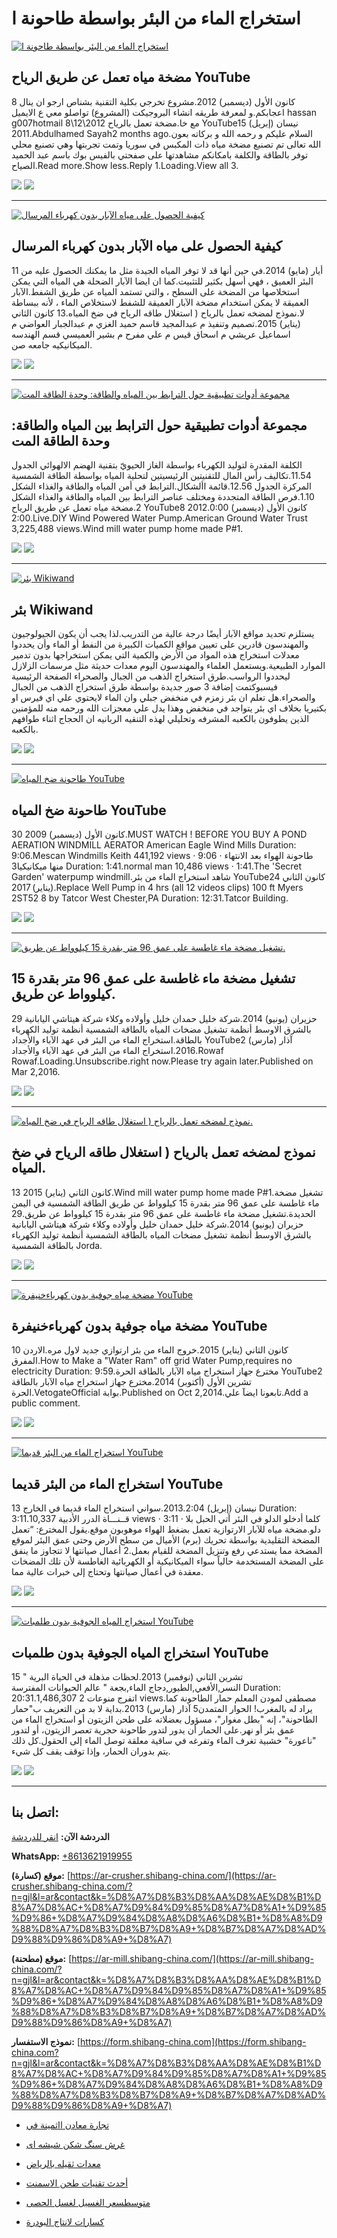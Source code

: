 # استخراج الماء من البئر بواسطة طاحونة ا

<a href="https://swt.shibang-china.com/?n=gjl&l=ar&img&k=%D8%A7%D8%B3%D8%AA%D8%AE%D8%B1%D8%A7%D8%AC+%D8%A7%D9%84%D9%85%D8%A7%D8%A1+%D9%85%D9%86+%D8%A7%D9%84%D8%A8%D8%A6%D8%B1+%D8%A8%D9%88%D8%A7%D8%B3%D8%B7%D8%A9+%D8%B7%D8%A7%D8%AD%D9%88%D9%86%D8%A9+%D8%A7" target="_blank">![استخراج الماء من البئر بواسطة طاحونة ا](http://static.shibang-china.com/all-800x300/1397.jpg)</a>

## مضخة مياه تعمل عن طريق الرياح YouTube
8 كانون الأول (ديسمبر) 2012.مشروع تخرجي بكلية التقنية بشناص ارجو ان ينال اعجابكم.و لمعرفة طريقه انشاء البروجيكت (المشروع) تواصلو معي ع الايميل hassan g007hotmail 8\12\2012 مع خا.مضخة تعمل بالرياح YouTube15 نيسان (إبريل) 2011.Abdulhamed Sayah2 months ago.السلام عليكم و رحمه الله و بركاته بعون الله تعالى تم تصنيع مضخة مياه ذات المكبس في سوريا وتمت تجربتها وهي تصنيع محلي توفر بالطاقة والكلفة بامكانكم مشاهدتها على صفحتي بالفيس بوك باسم عبد الحميد الصياح﻿.Read more.Show less.Reply 1.Loading.View all 3.


<a href="https://whatsapp.shibangsoft.com/WhatsApp.php" target="_blank" title="WhatsApp">![](http://static.shibang-china.com/icon/whatsapp.png)</a> <a href="https://swt.shibang-china.com/?n=gjl&l=ar&icon&k=%D8%A7%D8%B3%D8%AA%D8%AE%D8%B1%D8%A7%D8%AC+%D8%A7%D9%84%D9%85%D8%A7%D8%A1+%D9%85%D9%86+%D8%A7%D9%84%D8%A8%D8%A6%D8%B1+%D8%A8%D9%88%D8%A7%D8%B3%D8%B7%D8%A9+%D8%B7%D8%A7%D8%AD%D9%88%D9%86%D8%A9+%D8%A7" target="_blank">![](http://static.shibang-china.com/icon/chat-ar.png)</a>

---

<a href="https://swt.shibang-china.com/?n=gjl&l=ar&img&k=%D8%A7%D8%B3%D8%AA%D8%AE%D8%B1%D8%A7%D8%AC+%D8%A7%D9%84%D9%85%D8%A7%D8%A1+%D9%85%D9%86+%D8%A7%D9%84%D8%A8%D8%A6%D8%B1+%D8%A8%D9%88%D8%A7%D8%B3%D8%B7%D8%A9+%D8%B7%D8%A7%D8%AD%D9%88%D9%86%D8%A9+%D8%A7" target="_blank">![كيفية الحصول على مياه الآبار بدون كهرباء المرسال](http://static.shibang-china.com/all-800x300/797.jpg)</a>

## كيفية الحصول على مياه الآبار بدون كهرباء المرسال
11 أيار (مايو) 2014.في حين أنها قد لا توفر المياه الجيدة مثل ما يمكنك الحصول عليه من البئر العميق ، فهي أسهل بكثير للتثبيت.كما ان ايضا الآبار الضحلة هي المياه التي يمكن استخلاصها من المضخة على السطح ، والتي تستمد المياه عن طريق الشفط.الآبار العميقة لا يمكن استخدام مضخة الآبار العميقة للشفط لاستخلاص الماء ، لأنه ببساطة لا.نموذج لمضخه تعمل بالرياح ( استغلال طاقه الرياح في ضخ المياه.13 كانون الثاني (يناير) 2015.تصميم وتنفيذ م عبدالمجيد قاسم حميد الغزي م عبدالجبار العواضي م اسماعيل عريشي م اسحاق قيس م علي مفرح م بشير العميسي قسم الهندسه الميكانيكيه جامعه صن.


<a href="https://whatsapp.shibangsoft.com/WhatsApp.php" target="_blank" title="WhatsApp">![](http://static.shibang-china.com/icon/whatsapp.png)</a> <a href="https://swt.shibang-china.com/?n=gjl&l=ar&icon&k=%D8%A7%D8%B3%D8%AA%D8%AE%D8%B1%D8%A7%D8%AC+%D8%A7%D9%84%D9%85%D8%A7%D8%A1+%D9%85%D9%86+%D8%A7%D9%84%D8%A8%D8%A6%D8%B1+%D8%A8%D9%88%D8%A7%D8%B3%D8%B7%D8%A9+%D8%B7%D8%A7%D8%AD%D9%88%D9%86%D8%A9+%D8%A7" target="_blank">![](http://static.shibang-china.com/icon/chat-ar.png)</a>

---

<a href="https://swt.shibang-china.com/?n=gjl&l=ar&img&k=%D8%A7%D8%B3%D8%AA%D8%AE%D8%B1%D8%A7%D8%AC+%D8%A7%D9%84%D9%85%D8%A7%D8%A1+%D9%85%D9%86+%D8%A7%D9%84%D8%A8%D8%A6%D8%B1+%D8%A8%D9%88%D8%A7%D8%B3%D8%B7%D8%A9+%D8%B7%D8%A7%D8%AD%D9%88%D9%86%D8%A9+%D8%A7" target="_blank">![مجموعة أدوات تطبيقية حول الترابط بين المياه والطاقة: وحدة الطاقة المت](http://static.shibang-china.com/all-800x300/650.jpg)</a>

## مجموعة أدوات تطبيقية حول الترابط بين المياه والطاقة: وحدة الطاقة المت
الكلفة المقدرة لتوليد الكهرباء بواسطة الغاز الحيويّ بتقنية الهضم الالهوائي الجدول 11.54.تكاليف رأس المال للتقنيتين الرئيسيتين لتحلية المياه بواسطة الطاقة الشمسية المركزة الجدول 12.56.قائمة األشكال.الترابط في أمن المياه والطاقة والغذاء الشكل 1.10.فرص الطاقة المتجددة ومختلف عناصر الترابط بين المياه والطاقة والغذاء الشكل 2.مضخة مياه تعمل عن طريق الرياح YouTube8 كانون الأول (ديسمبر) 2012.0:00 2:00.Live.DIY Wind Powered Water Pump.American Ground Water Trust 3,225,488 views.Wind mill water pump home made P#1.


<a href="https://whatsapp.shibangsoft.com/WhatsApp.php" target="_blank" title="WhatsApp">![](http://static.shibang-china.com/icon/whatsapp.png)</a> <a href="https://swt.shibang-china.com/?n=gjl&l=ar&icon&k=%D8%A7%D8%B3%D8%AA%D8%AE%D8%B1%D8%A7%D8%AC+%D8%A7%D9%84%D9%85%D8%A7%D8%A1+%D9%85%D9%86+%D8%A7%D9%84%D8%A8%D8%A6%D8%B1+%D8%A8%D9%88%D8%A7%D8%B3%D8%B7%D8%A9+%D8%B7%D8%A7%D8%AD%D9%88%D9%86%D8%A9+%D8%A7" target="_blank">![](http://static.shibang-china.com/icon/chat-ar.png)</a>

---

<a href="https://swt.shibang-china.com/?n=gjl&l=ar&img&k=%D8%A7%D8%B3%D8%AA%D8%AE%D8%B1%D8%A7%D8%AC+%D8%A7%D9%84%D9%85%D8%A7%D8%A1+%D9%85%D9%86+%D8%A7%D9%84%D8%A8%D8%A6%D8%B1+%D8%A8%D9%88%D8%A7%D8%B3%D8%B7%D8%A9+%D8%B7%D8%A7%D8%AD%D9%88%D9%86%D8%A9+%D8%A7" target="_blank">![بئر Wikiwand](http://static.shibang-china.com/all-800x300/1490.jpg)</a>

## بئر Wikiwand
يستلزم تحديد مواقع الآبار أيضًا درجة عالية من التدريب.لذا يجب أن يكون الجيولوجيون والمهندسون قادرين على تعيين مواقع الكميات الكبيرة من النفط أو الماء وأن يحددوا معدلات استخراج هذه المواد من الأرض والكمية التي يمكن استخراجها بدون تدمير الموارد الطبيعية.ويستعمل العلماء والمهندسون اليوم معدات حديثة مثل مرسمات الزلازل ليحددوا الرواسب.طرق استخراج الذهب من الجبال والصحراء الصفحة الرئيسية فيسبوكتمت إضافة 3 صور جديدة بواسطة طرق استخراج الذهب من الجبال والصحراء.هل تعلم ان بئر زمزم في منخفض جبلي وان الماء لايحتوي علي اي فيرس او بكتيريا بخلاف اي بئر يتواجد في منخفض وهذا يدل علي معجزات الله ورحمه منه للمؤمنين الذين يطوفون بالكعبه المشرفه وتحليلي لهذه التنقيه الربانيه ان الحجاج اثناء طوافهم بالكعبه.


<a href="https://whatsapp.shibangsoft.com/WhatsApp.php" target="_blank" title="WhatsApp">![](http://static.shibang-china.com/icon/whatsapp.png)</a> <a href="https://swt.shibang-china.com/?n=gjl&l=ar&icon&k=%D8%A7%D8%B3%D8%AA%D8%AE%D8%B1%D8%A7%D8%AC+%D8%A7%D9%84%D9%85%D8%A7%D8%A1+%D9%85%D9%86+%D8%A7%D9%84%D8%A8%D8%A6%D8%B1+%D8%A8%D9%88%D8%A7%D8%B3%D8%B7%D8%A9+%D8%B7%D8%A7%D8%AD%D9%88%D9%86%D8%A9+%D8%A7" target="_blank">![](http://static.shibang-china.com/icon/chat-ar.png)</a>

---

<a href="https://swt.shibang-china.com/?n=gjl&l=ar&img&k=%D8%A7%D8%B3%D8%AA%D8%AE%D8%B1%D8%A7%D8%AC+%D8%A7%D9%84%D9%85%D8%A7%D8%A1+%D9%85%D9%86+%D8%A7%D9%84%D8%A8%D8%A6%D8%B1+%D8%A8%D9%88%D8%A7%D8%B3%D8%B7%D8%A9+%D8%B7%D8%A7%D8%AD%D9%88%D9%86%D8%A9+%D8%A7" target="_blank">![طاحونة ضخ المياه YouTube](http://static.shibang-china.com/all-800x300/1134.jpg)</a>

## طاحونة ضخ المياه YouTube
30 كانون الأول (ديسمبر) 2009.MUST WATCH ! BEFORE YOU BUY A POND AERATION WINDMILL AERATOR American Eagle Wind Mills Duration: 9:06.Mescan Windmills Keith 441,192 views &middot; 9:06 &middot; طاحونة الهواء بعد الانتهاء منها ميكانيكيا3 Duration: 1:41.normal man 10,486 views &middot; 1:41.The &#39;Secret Garden&#39; waterpump windmill.شاهد استخراج الماء من بئر YouTube24 كانون الثاني (يناير) 2017.Replace Well Pump in 4 hrs (all 12 videos clips) 100 ft Myers 2ST52 8 by Tatcor West Chester,PA Duration: 12:31.Tatcor Building.


<a href="https://whatsapp.shibangsoft.com/WhatsApp.php" target="_blank" title="WhatsApp">![](http://static.shibang-china.com/icon/whatsapp.png)</a> <a href="https://swt.shibang-china.com/?n=gjl&l=ar&icon&k=%D8%A7%D8%B3%D8%AA%D8%AE%D8%B1%D8%A7%D8%AC+%D8%A7%D9%84%D9%85%D8%A7%D8%A1+%D9%85%D9%86+%D8%A7%D9%84%D8%A8%D8%A6%D8%B1+%D8%A8%D9%88%D8%A7%D8%B3%D8%B7%D8%A9+%D8%B7%D8%A7%D8%AD%D9%88%D9%86%D8%A9+%D8%A7" target="_blank">![](http://static.shibang-china.com/icon/chat-ar.png)</a>

---

<a href="https://swt.shibang-china.com/?n=gjl&l=ar&img&k=%D8%A7%D8%B3%D8%AA%D8%AE%D8%B1%D8%A7%D8%AC+%D8%A7%D9%84%D9%85%D8%A7%D8%A1+%D9%85%D9%86+%D8%A7%D9%84%D8%A8%D8%A6%D8%B1+%D8%A8%D9%88%D8%A7%D8%B3%D8%B7%D8%A9+%D8%B7%D8%A7%D8%AD%D9%88%D9%86%D8%A9+%D8%A7" target="_blank">![تشغيل مضخة ماء غاطسة على عمق 96 متر بقدرة 15 كيلوواط عن طريق.](http://static.shibang-china.com/all-800x300/349.jpg)</a>

## تشغيل مضخة ماء غاطسة على عمق 96 متر بقدرة 15 كيلوواط عن طريق.
29 حزيران (يونيو) 2014.شركة خليل حمدان خليل وأولاده وكلاء شركة هيتاشي اليابانية بالشرق الاوسط أنظمة تشغيل مضخات المياه بالطاقة الشمسية أنظمة توليد الكهرباء بالطاقة.استخراج الماء من البئر في عهد الآباء والأجداد YouTube2 آذار (مارس) 2016.استخراج الماء من البئر في عهد الآباء والأجداد.Rowaf Rowaf.Loading.Unsubscribe.right now.Please try again later.Published on Mar 2,2016.


<a href="https://whatsapp.shibangsoft.com/WhatsApp.php" target="_blank" title="WhatsApp">![](http://static.shibang-china.com/icon/whatsapp.png)</a> <a href="https://swt.shibang-china.com/?n=gjl&l=ar&icon&k=%D8%A7%D8%B3%D8%AA%D8%AE%D8%B1%D8%A7%D8%AC+%D8%A7%D9%84%D9%85%D8%A7%D8%A1+%D9%85%D9%86+%D8%A7%D9%84%D8%A8%D8%A6%D8%B1+%D8%A8%D9%88%D8%A7%D8%B3%D8%B7%D8%A9+%D8%B7%D8%A7%D8%AD%D9%88%D9%86%D8%A9+%D8%A7" target="_blank">![](http://static.shibang-china.com/icon/chat-ar.png)</a>

---

<a href="https://swt.shibang-china.com/?n=gjl&l=ar&img&k=%D8%A7%D8%B3%D8%AA%D8%AE%D8%B1%D8%A7%D8%AC+%D8%A7%D9%84%D9%85%D8%A7%D8%A1+%D9%85%D9%86+%D8%A7%D9%84%D8%A8%D8%A6%D8%B1+%D8%A8%D9%88%D8%A7%D8%B3%D8%B7%D8%A9+%D8%B7%D8%A7%D8%AD%D9%88%D9%86%D8%A9+%D8%A7" target="_blank">![نموذج لمضخه تعمل بالرياح ( استغلال طاقه الرياح في ضخ المياه.](http://static.shibang-china.com/all-800x300/766.jpg)</a>

## نموذج لمضخه تعمل بالرياح ( استغلال طاقه الرياح في ضخ المياه.
13 كانون الثاني (يناير) 2015.Wind mill water pump home made P#1.تشغيل مضخة ماء غاطسة على عمق 96 متر بقدرة 15 كيلوواط عن طريق الطاقة الشمسية في اليمن الحديدة.تشغيل مضخة ماء غاطسة على عمق 96 متر بقدرة 15 كيلوواط عن طريق.29 حزيران (يونيو) 2014.شركة خليل حمدان خليل وأولاده وكلاء شركة هيتاشي اليابانية بالشرق الاوسط أنظمة تشغيل مضخات المياه بالطاقة الشمسية أنظمة توليد الكهرباء بالطاقة الشمسية Jorda.


<a href="https://whatsapp.shibangsoft.com/WhatsApp.php" target="_blank" title="WhatsApp">![](http://static.shibang-china.com/icon/whatsapp.png)</a> <a href="https://swt.shibang-china.com/?n=gjl&l=ar&icon&k=%D8%A7%D8%B3%D8%AA%D8%AE%D8%B1%D8%A7%D8%AC+%D8%A7%D9%84%D9%85%D8%A7%D8%A1+%D9%85%D9%86+%D8%A7%D9%84%D8%A8%D8%A6%D8%B1+%D8%A8%D9%88%D8%A7%D8%B3%D8%B7%D8%A9+%D8%B7%D8%A7%D8%AD%D9%88%D9%86%D8%A9+%D8%A7" target="_blank">![](http://static.shibang-china.com/icon/chat-ar.png)</a>

---

<a href="https://swt.shibang-china.com/?n=gjl&l=ar&img&k=%D8%A7%D8%B3%D8%AA%D8%AE%D8%B1%D8%A7%D8%AC+%D8%A7%D9%84%D9%85%D8%A7%D8%A1+%D9%85%D9%86+%D8%A7%D9%84%D8%A8%D8%A6%D8%B1+%D8%A8%D9%88%D8%A7%D8%B3%D8%B7%D8%A9+%D8%B7%D8%A7%D8%AD%D9%88%D9%86%D8%A9+%D8%A7" target="_blank">![مضخة مياه جوفية بدون كهرباءخنيفرة YouTube](http://static.shibang-china.com/all-800x300/371.jpg)</a>

## مضخة مياه جوفية بدون كهرباءخنيفرة YouTube
10 كانون الثاني (يناير) 2015.خروج الماء من بئر ارتوازي جديد لاول مره.الاردن المفرق.How to Make a &quot;Water Ram&quot; off grid Water Pump,requires no electricity Duration: 9:59.مخترع جهاز استخراج مياه الآبار بالطاقة الحرة YouTube2 تشرين الأول (أكتوبر) 2014.مخترع جهاز استخراج مياه الآبار بالطاقة الحرة.VetogateOfficial بوابة.Published on Oct 2,2014.تابعونا ايضآ علي.Add a public comment.


<a href="https://whatsapp.shibangsoft.com/WhatsApp.php" target="_blank" title="WhatsApp">![](http://static.shibang-china.com/icon/whatsapp.png)</a> <a href="https://swt.shibang-china.com/?n=gjl&l=ar&icon&k=%D8%A7%D8%B3%D8%AA%D8%AE%D8%B1%D8%A7%D8%AC+%D8%A7%D9%84%D9%85%D8%A7%D8%A1+%D9%85%D9%86+%D8%A7%D9%84%D8%A8%D8%A6%D8%B1+%D8%A8%D9%88%D8%A7%D8%B3%D8%B7%D8%A9+%D8%B7%D8%A7%D8%AD%D9%88%D9%86%D8%A9+%D8%A7" target="_blank">![](http://static.shibang-china.com/icon/chat-ar.png)</a>

---

<a href="https://swt.shibang-china.com/?n=gjl&l=ar&img&k=%D8%A7%D8%B3%D8%AA%D8%AE%D8%B1%D8%A7%D8%AC+%D8%A7%D9%84%D9%85%D8%A7%D8%A1+%D9%85%D9%86+%D8%A7%D9%84%D8%A8%D8%A6%D8%B1+%D8%A8%D9%88%D8%A7%D8%B3%D8%B7%D8%A9+%D8%B7%D8%A7%D8%AD%D9%88%D9%86%D8%A9+%D8%A7" target="_blank">![استخراج الماء من البئر قديما YouTube](http://static.shibang-china.com/all-800x300/911.jpg)</a>

## استخراج الماء من البئر قديما YouTube
13 نيسان (إبريل) 2013.2:04.سواني استخراج الماء قديما في الخارج Duration: 3:11.قــنـــاة الدرر الأدبية 10,337 views &middot; 3:11 &middot; كلما أدخلو الدلو في البئر أتي الحبل بلا دلو.مضخة مياه للآبار الارتوازية تعمل بضغط الهواء موهوبون موقع.يقول المخترع: “تعمل المضخة التقليدية بواسطة تحريك (برم) الأميال من سطح الأرض وحتى عمق البئر لموقع المضخة مما يستدعي رفع وتنزيل المضخة للقيام بعمل.2 أعمال صيانتها لا تتجاوز ما ينفق على المضخة المستخدمة حالياً سواء الميكانيكية أو الكهربائية الغاطسة لأن تلك المضخات معقدة في أعمال صيانتها وتحتاج إلى خبرات عالية مما.


<a href="https://whatsapp.shibangsoft.com/WhatsApp.php" target="_blank" title="WhatsApp">![](http://static.shibang-china.com/icon/whatsapp.png)</a> <a href="https://swt.shibang-china.com/?n=gjl&l=ar&icon&k=%D8%A7%D8%B3%D8%AA%D8%AE%D8%B1%D8%A7%D8%AC+%D8%A7%D9%84%D9%85%D8%A7%D8%A1+%D9%85%D9%86+%D8%A7%D9%84%D8%A8%D8%A6%D8%B1+%D8%A8%D9%88%D8%A7%D8%B3%D8%B7%D8%A9+%D8%B7%D8%A7%D8%AD%D9%88%D9%86%D8%A9+%D8%A7" target="_blank">![](http://static.shibang-china.com/icon/chat-ar.png)</a>

---

<a href="https://swt.shibang-china.com/?n=gjl&l=ar&img&k=%D8%A7%D8%B3%D8%AA%D8%AE%D8%B1%D8%A7%D8%AC+%D8%A7%D9%84%D9%85%D8%A7%D8%A1+%D9%85%D9%86+%D8%A7%D9%84%D8%A8%D8%A6%D8%B1+%D8%A8%D9%88%D8%A7%D8%B3%D8%B7%D8%A9+%D8%B7%D8%A7%D8%AD%D9%88%D9%86%D8%A9+%D8%A7" target="_blank">![استخراج المياه الجوفية بدون طلمبات YouTube](http://static.shibang-china.com/all-800x300/598.jpg)</a>

## استخراج المياه الجوفية بدون طلمبات YouTube
15 تشرين الثاني (نوفمبر) 2013.لحظات مذهلة في الحياة البرية &quot; النسر,الأفعي,الطيور,دجاج الماء,بجعة &quot; عالم الحيوانات المفترسة Duration: 20:31.اتفرج منوعات 2 1,486,307 views.مصطفى لمودن المعلم حمار الطاحونة كما يراد له بالمغرب! الحوار المتمدن5 آذار (مارس) 2013.بداية لا بد من التعريف ب&quot;حمار الطاحونة&quot;، إنه &quot;بطل مغوار&quot;، مسؤول بعضلاته على طحن الزيتون أو استخراج الماء من عمق بئر أو نهر.على الحمار أن يدور لتدور طاحونة حجرية تعصر الزيتون، أو لتدور &quot;ناعورة&quot; خشبية تغرف الماء وتفرغه في ساقية معلقة توصل الماء إلى الحقول.كل ذلك يتم بدوران الحمار، وإذا توقف يقف كل شيء.


<a href="https://whatsapp.shibangsoft.com/WhatsApp.php" target="_blank" title="WhatsApp">![](http://static.shibang-china.com/icon/whatsapp.png)</a> <a href="https://swt.shibang-china.com/?n=gjl&l=ar&icon&k=%D8%A7%D8%B3%D8%AA%D8%AE%D8%B1%D8%A7%D8%AC+%D8%A7%D9%84%D9%85%D8%A7%D8%A1+%D9%85%D9%86+%D8%A7%D9%84%D8%A8%D8%A6%D8%B1+%D8%A8%D9%88%D8%A7%D8%B3%D8%B7%D8%A9+%D8%B7%D8%A7%D8%AD%D9%88%D9%86%D8%A9+%D8%A7" target="_blank">![](http://static.shibang-china.com/icon/chat-ar.png)</a>

---
## اتصل بنا:

**الدردشة الآن:** [انقر للدردشة](https://swt.shibang-china.com?n=gjl&l=ar&contact&k=%D8%A7%D8%B3%D8%AA%D8%AE%D8%B1%D8%A7%D8%AC+%D8%A7%D9%84%D9%85%D8%A7%D8%A1+%D9%85%D9%86+%D8%A7%D9%84%D8%A8%D8%A6%D8%B1+%D8%A8%D9%88%D8%A7%D8%B3%D8%B7%D8%A9+%D8%B7%D8%A7%D8%AD%D9%88%D9%86%D8%A9+%D8%A7)

**WhatsApp:**  [+8613621919955](https://whatsapp.shibangsoft.com/WhatsApp.php)

**موقع (كسارة):** [https://ar-crusher.shibang-china.com/](https://ar-crusher.shibang-china.com/?n=gjl&l=ar&contact&k=%D8%A7%D8%B3%D8%AA%D8%AE%D8%B1%D8%A7%D8%AC+%D8%A7%D9%84%D9%85%D8%A7%D8%A1+%D9%85%D9%86+%D8%A7%D9%84%D8%A8%D8%A6%D8%B1+%D8%A8%D9%88%D8%A7%D8%B3%D8%B7%D8%A9+%D8%B7%D8%A7%D8%AD%D9%88%D9%86%D8%A9+%D8%A7)

**موقع (مطحنة):** [https://ar-mill.shibang-china.com/](https://ar-mill.shibang-china.com/?n=gjl&l=ar&contact&k=%D8%A7%D8%B3%D8%AA%D8%AE%D8%B1%D8%A7%D8%AC+%D8%A7%D9%84%D9%85%D8%A7%D8%A1+%D9%85%D9%86+%D8%A7%D9%84%D8%A8%D8%A6%D8%B1+%D8%A8%D9%88%D8%A7%D8%B3%D8%B7%D8%A9+%D8%B7%D8%A7%D8%AD%D9%88%D9%86%D8%A9+%D8%A7)

**نموذج الاستفسار:** [https://form.shibang-china.com](https://form.shibang-china.com?n=gjl&l=ar&contact&k=%D8%A7%D8%B3%D8%AA%D8%AE%D8%B1%D8%A7%D8%AC+%D8%A7%D9%84%D9%85%D8%A7%D8%A1+%D9%85%D9%86+%D8%A7%D9%84%D8%A8%D8%A6%D8%B1+%D8%A8%D9%88%D8%A7%D8%B3%D8%B7%D8%A9+%D8%B7%D8%A7%D8%AD%D9%88%D9%86%D8%A9+%D8%A7)

* [تجارة معادن ااثمينة في](../37/%D8%AA%D8%AC%D8%A7%D8%B1%D8%A9%20%D9%85%D8%B9%D8%A7%D8%AF%D9%86%20%D8%A7%D8%A7%D8%AB%D9%85%D9%8A%D9%86%D8%A9%20%D9%81%D9%8A.md)

* [غرش سنگ شکن شیشه ای](../37/%D8%BA%D8%B1%D8%B4%20%D8%B3%D9%86%DA%AF%20%D8%B4%DA%A9%D9%86%20%D8%B4%DB%8C%D8%B4%D9%87%20%D8%A7%DB%8C.md)

* [معدات ثقيله بالرياض](../38/%D9%85%D8%B9%D8%AF%D8%A7%D8%AA%20%D8%AB%D9%82%D9%8A%D9%84%D9%87%20%D8%A8%D8%A7%D9%84%D8%B1%D9%8A%D8%A7%D8%B6.md)

* [أحدث تقنيات طحن الاسمنت](../40/%D8%A3%D8%AD%D8%AF%D8%AB%20%D8%AA%D9%82%D9%86%D9%8A%D8%A7%D8%AA%20%D8%B7%D8%AD%D9%86%20%D8%A7%D9%84%D8%A7%D8%B3%D9%85%D9%86%D8%AA.md)

* [متوسط ​​سعر الغسيل لغسل الحصى](../38/%D9%85%D8%AA%D9%88%D8%B3%D8%B7%20%E2%80%8B%E2%80%8B%D8%B3%D8%B9%D8%B1%20%D8%A7%D9%84%D8%BA%D8%B3%D9%8A%D9%84%20%D9%84%D8%BA%D8%B3%D9%84%20%D8%A7%D9%84%D8%AD%D8%B5%D9%89.md)

* [كسارات لانتاج البودرة](../38/%D9%83%D8%B3%D8%A7%D8%B1%D8%A7%D8%AA%20%D9%84%D8%A7%D9%86%D8%AA%D8%A7%D8%AC%20%D8%A7%D9%84%D8%A8%D9%88%D8%AF%D8%B1%D8%A9.md)